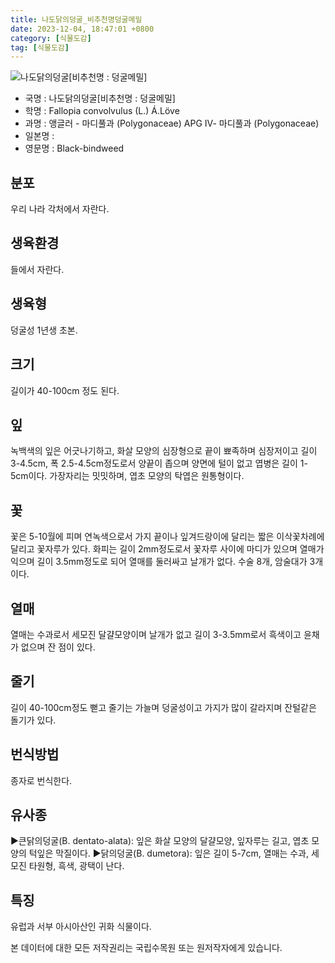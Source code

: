 ```yaml
---
title: 나도닭의덩굴_비추천명덩굴메밀
date: 2023-12-04, 18:47:01 +0800
category: [식물도감]
tag: [식물도감]
---
```




![나도닭의덩굴[비추천명 : 덩굴메밀]](http://www.nature.go.kr/fileUpload/plants/basic/Polygonaceae/Fallopia/1136/1136_20160725160350715files_th2.jpg)
- 국명 : 나도닭의덩굴[비추천명 : 덩굴메밀]
- 학명 : Fallopia convolvulus (L.) Á.Löve
- 과명 : 앵글러 - 마디풀과 (Polygonaceae) APG Ⅳ- 마디풀과 (Polygonaceae)
- 일본명 : 
- 영문명 : Black-bindweed


## 분포
우리 나라 각처에서 자란다.
## 생육환경
들에서 자란다.
## 생육형
덩굴성 1년생 초본.
## 크기
길이가 40-100cm 정도 된다.
## 잎
녹백색의 잎은 어긋나기하고, 화살 모양의 심장형으로 끝이 뾰족하며 심장저이고 길이 3-4.5cm, 폭 2.5-4.5cm정도로서 양끝이 좁으며 양면에 털이 없고 엽병은 길이 1-5cm이다. 가장자리는 밋밋하며, 엽초 모양의 탁엽은 원통형이다.
## 꽃
꽃은 5-10월에 피며 연녹색으로서 가지 끝이나 잎겨드랑이에 달리는 짧은 이삭꽃차례에 달리고 꽃자루가 있다. 화피는 길이 2mm정도로서 꽃자루 사이에 마디가 있으며 열매가 익으며 길이 3.5mm정도로 되어 열매를 둘러싸고 날개가 없다. 수술 8개, 암술대가 3개이다.
## 열매
열매는 수과로서 세모진 달걀모양이며 날개가 없고 길이 3-3.5mm로서 흑색이고 윤채가 없으며 잔 점이 있다.
## 줄기
길이 40-100cm정도 뻗고 줄기는 가늘며 덩굴성이고 가지가 많이 갈라지며 잔털같은 돌기가 있다.
## 번식방법
종자로 번식한다.
## 유사종
▶큰닭의덩굴(B. dentato-alata): 잎은 화살 모양의 달걀모양, 잎자루는 길고, 엽초 모양의 턱잎은 막질이다.▶닭의덩굴(B. dumetora): 잎은 길이 5-7cm, 열매는 수과, 세모진 타원형, 흑색, 광택이 난다.
## 특징
유럽과 서부 아시아산인 귀화 식물이다.






본 데이터에 대한 모든 저작권리는 국립수목원 또는 원저작자에게 있습니다.
